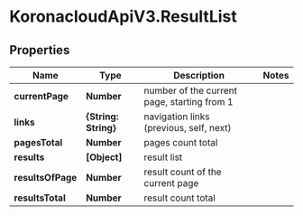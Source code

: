 # KoronacloudApiV3.ResultList

## Properties
Name | Type | Description | Notes
------------ | ------------- | ------------- | -------------
**currentPage** | **Number** | number of the current page, starting from 1 | 
**links** | **{String: String}** | navigation links (previous, self, next) | 
**pagesTotal** | **Number** | pages count total | 
**results** | **[Object]** | result list | 
**resultsOfPage** | **Number** | result count of the current page | 
**resultsTotal** | **Number** | result count total | 


